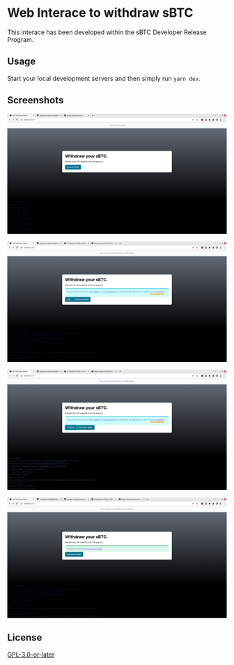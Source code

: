 # Web Interace to withdraw sBTC

This interace has been developed within the sBTC Developer Release Program.

## Usage

Start your local development servers and then simply run `yarn dev`.


## Screenshots

![Home](./screenshots/0_homescreen.png "Waiting for user to connect")

![Sign](./screenshots/1_sign.png "Prove ownership of sBTC")

![Ready](./screenshots/2_ready.png "Do you want to deposit?")

![Confirmed](./screenshots/3_confirmed.png "Transaction is confirmed")


## License
[GPL-3.0-or-later](./LICENSES/GPL-3.0-or-later.txt)
